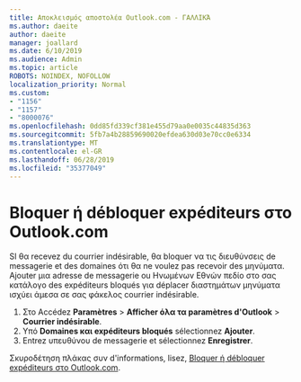 ```yaml
---
title: Αποκλεισμός αποστολέα Outlook.com - ΓΑΛΛΙΚΆ
ms.author: daeite
author: daeite
manager: joallard
ms.date: 6/10/2019
ms.audience: Admin
ms.topic: article
ROBOTS: NOINDEX, NOFOLLOW
localization_priority: Normal
ms.custom:
- "1156"
- "1157"
- "8000076"
ms.openlocfilehash: 0dd85fd339cf381e455d79aa0e0035c44835d363
ms.sourcegitcommit: 5fb7a4b28859690020efdea630d03e70cc0e6334
ms.translationtype: MT
ms.contentlocale: el-GR
ms.lasthandoff: 06/28/2019
ms.locfileid: "35377049"
---
```

# <a name="bloquer-ou-dbloquer-expditeurs-dans-outlookcom"></a>Bloquer ή débloquer expéditeurs στο Outlook.com

SI θα recevez du courrier indésirable, θα bloquer να τις διευθύνσεις de messagerie et des domaines ότι θα ne voulez pas recevoir des μηνύματα. Ajouter μια adresse de messagerie ou Ηνωμένων Εθνών πεδίο στο σας κατάλογο des expéditeurs bloqués για déplacer διαστημάτων μηνύματα ισχύει άμεσα σε σας φάκελος courrier indésirable.

1. Στο Accédez **Paramètres** > **Afficher όλα τα paramètres d'Outlook** > **Courrier indésirable**.
1. Υπό **Domaines και expéditeurs bloqués** sélectionnez **Ajouter**.
1. Entrez υπευθύνου de messagerie et sélectionnez **Enregistrer**.

Σκυροδέτηση πλάκας συν d'informations, lisez, [Bloquer ή débloquer expéditeurs στο Outlook.com](https://support.office.com/fr-fr/article/afba1c94-77bb-4f50-8b85-057cf52f4d5e).